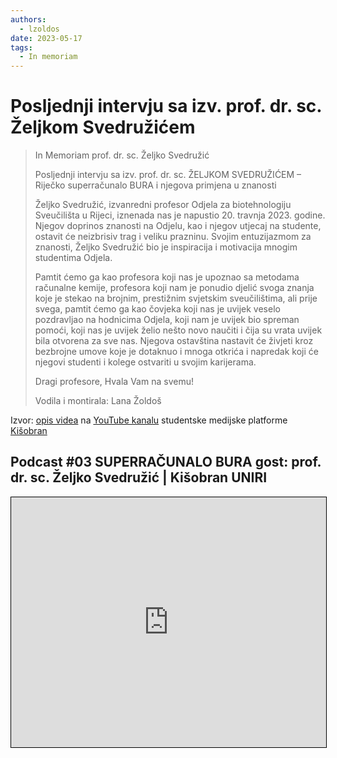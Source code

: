 ```yaml
---
authors:
  - lzoldos
date: 2023-05-17
tags:
  - In memoriam
---
```


# Posljednji intervju sa izv. prof. dr. sc. Željkom Svedružićem

> In Memoriam prof. dr. sc. Željko Svedružić
>
> Posljednji intervju sa izv. prof. dr. sc. ŽELJKOM SVEDRUŽIĆEM – Riječko superračunalo BURA i njegova primjena u znanosti
>
> Željko Svedružić, izvanredni profesor Odjela za biotehnologiju Sveučilišta u Rijeci, iznenada nas je napustio 20. travnja 2023. godine. Njegov doprinos znanosti na Odjelu, kao i njegov utjecaj na studente, ostavit će neizbrisiv trag i veliku prazninu. Svojim entuzijazmom za znanosti, Željko Svedružić  bio je inspiracija i motivacija mnogim studentima Odjela.
>
> Pamtit ćemo ga kao profesora koji nas je upoznao sa metodama računalne kemije, profesora koji nam je ponudio djelić svoga znanja koje je stekao na brojnim, prestižnim svjetskim sveučilištima, ali prije svega, pamtit ćemo ga kao čovjeka koji nas je uvijek veselo pozdravljao na hodnicima Odjela, koji nam je uvijek bio spreman pomoći, koji nas je uvijek želio nešto novo naučiti i čija su vrata uvijek bila otvorena za sve nas. Njegova ostavština nastavit će živjeti kroz bezbrojne umove koje je dotaknuo i mnoga otkrića i napredak koji će njegovi studenti i kolege ostvariti u svojim karijerama.
>
> Dragi profesore, Hvala Vam na svemu!
>
> Vodila i montirala: Lana Žoldoš

Izvor: [opis videa](https://youtu.be/XOkTrGBEEZE) na [YouTube kanalu](https://www.youtube.com/channel/UCCSRlWu3YlcbkIfORjOFpsQ) studentske medijske platforme [Kišobran](https://kisobran.uniri.hr/)

## Podcast #03 SUPERRAČUNALO BURA gost: prof. dr. sc. Željko Svedružić | Kišobran UNIRI

<iframe src="https://www.youtube.com/embed/XOkTrGBEEZE" title="YouTube video player" style="border: 1px solid black; width: 100%; height: 25rem" allow="accelerometer; autoplay; clipboard-write; encrypted-media; gyroscope; picture-in-picture" allowfullscreen></iframe>
